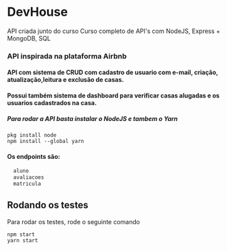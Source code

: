 # DevHouse
API criada junto do curso Curso completo de API's com NodeJS, Express + MongoDB, SQL
### API inspirada na plataforma Airbnb
#### API com sistema de CRUD com cadastro de usuario com e-mail, criação, atualização,leitura e exclusão de casas.
#### Possui também sistema de dashboard para verificar casas alugadas e os usuarios cadastrados na casa.


##### Para rodar a API basta instalar o NodeJS e tambem o Yarn
```
pkg install node
npm install --global yarn
```

#### Os endpoints são:

```bash
  aluno
  avaliacoes
  matricula
```

## Rodando os testes

Para rodar os testes, rode o seguinte comando
```
npm start
yarn start
```
